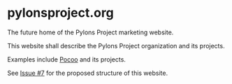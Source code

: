 # pylonsproject.org
The future home of the Pylons Project marketing website.

This website shall describe the Pylons Project organization and its projects.

Examples include [Pocoo](http://www.pocoo.org/projects/) and its projects.

See [Issue #7](https://github.com/Pylons/pylonsproject.org/issues/7) for the proposed structure of this website.

